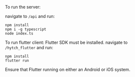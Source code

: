 To run the server:

navigate to `/api` and run:
```
npm install
npm i -g typescript
node index.ts
```

To run flutter client:
Flutter SDK must be installed.
navigate to `/hytch_flutter` and run:
```
npm install
flutter run
```

Ensure that Flutter running on either an Android or iOS system.